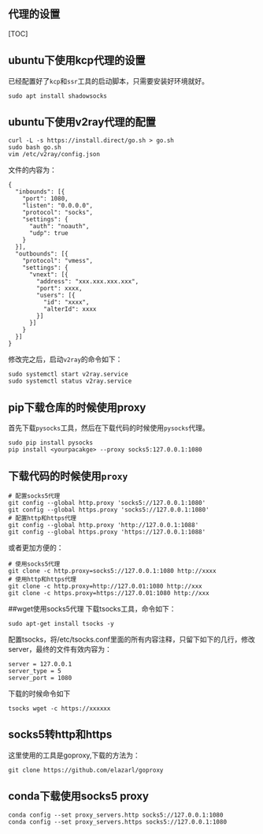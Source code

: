 ## 代理的设置
[TOC]
## ubuntu下使用kcp代理的设置 
已经配置好了`kcp`和`ssr`工具的启动脚本，只需要安装好环境就好。
```
sudo apt install shadowsocks
```

## ubuntu下使用v2ray代理的配置
```
curl -L -s https://install.direct/go.sh > go.sh
sudo bash go.sh
vim /etc/v2ray/config.json
```
文件的内容为：
```
{
  "inbounds": [{
    "port": 1080,
    "listen": "0.0.0.0",
    "protocol": "socks",
    "settings": {
      "auth": "noauth",
      "udp": true
    }
  }],
  "outbounds": [{
    "protocol": "vmess",
    "settings": {
      "vnext": [{
        "address": "xxx.xxx.xxx.xxx",
        "port": xxxx,
        "users": [{
          "id": "xxxx",
          "alterId": xxxx
        }]
      }]
    }
  }]
}
```
修改完之后，启动`v2ray`的命令如下：
```
sudo systemctl start v2ray.service
sudo systemctl status v2ray.service
```
## pip下载仓库的时候使用proxy
首先下载`pysocks`工具，然后在下载代码的时候使用`pysocks`代理。
```
sudo pip install pysocks
pip install <yourpacakge> --proxy socks5:127.0.0.1:1080
```

## 下载代码的时候使用`proxy`
```
# 配置socks5代理
git config --global http.proxy 'socks5://127.0.0.1:1080'
git config --global https.proxy 'socks5://127.0.0.1:1080'
# 配置http和https代理
git config --global http.proxy 'http://127.0.0.1:1088'
git config --global https.proxy 'https://127.0.0.1:1088'
```
或者更加方便的：
```
# 使用socks5代理
git clone -c http.proxy=socks5://127.0.0.1:1080 http://xxxx
# 使用http和https代理
git clone -c http.proxy=http://127.0.01:1080 http://xxx
git clone -c https.proxy=https://127.0.01:1080 http://xxx
```
##wget使用socks5代理
下载tsocks工具，命令如下：
```
sudo apt-get install tsocks -y
```
配置tsocks，将/etc/tsocks.conf里面的所有内容注释，只留下如下的几行，修改server，最终的文件有效内容为：
```
server = 127.0.0.1
server_type = 5
server_port = 1080
```
下载的时候命令如下
```
tsocks wget -c https://xxxxxx
```

## socks5转http和https
这里使用的工具是goproxy,下载的方法为：
```
git clone https://github.com/elazarl/goproxy
```

## conda下载使用socks5 proxy
```
conda config --set proxy_servers.http socks5://127.0.0.1:1080
conda config --set proxy_servers.https socks5://127.0.0.1:1080
```